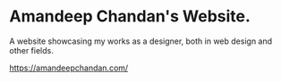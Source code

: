 # Amandeep Chandan's Website.

A website showcasing my works as a designer, both in web design and other fields.

https://amandeepchandan.com/

